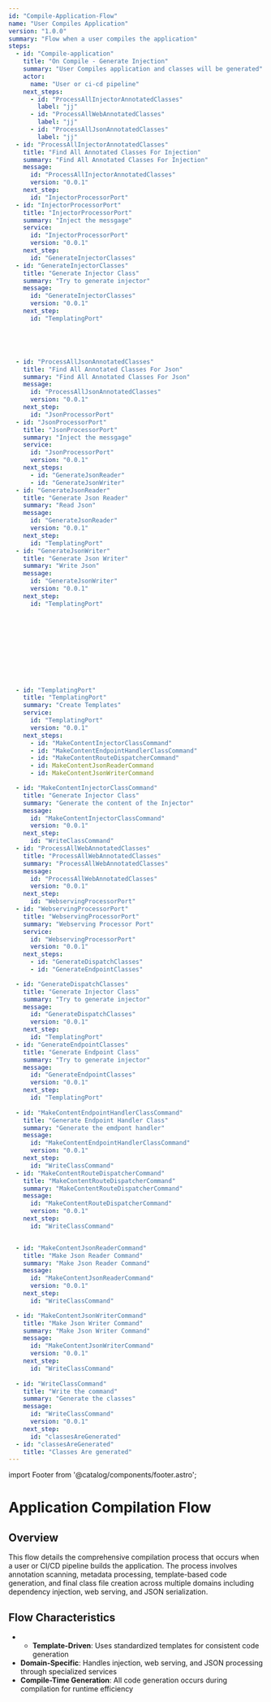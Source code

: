 ```yaml
---
id: "Compile-Application-Flow"
name: "User Compiles Application"
version: "1.0.0"
summary: "Flow when a user compiles the application"
steps:
  - id: "Compile-application" 
    title: "On Compile - Generate Injection"
    summary: "User Compiles application and classes will be generated"
    actor:
      name: "User or ci-cd pipeline"
    next_steps: 
      - id: "ProcessAllInjectorAnnotatedClasses"
        label: "jj"
      - id: "ProcessAllWebAnnotatedClasses"
        label: "jj"
      - id: "ProcessAllJsonAnnotatedClasses"
        label: "jj"
  - id: "ProcessAllInjectorAnnotatedClasses"
    title: "Find All Annotated Classes For Injection"
    summary: "Find All Annotated Classes For Injection"
    message:
      id: "ProcessAllInjectorAnnotatedClasses"
      version: "0.0.1"   
    next_step: 
      id: "InjectorProcessorPort"
  - id: "InjectorProcessorPort"
    title: "InjectorProcessorPort"
    summary: "Inject the messgage"
    service:
      id: "InjectorProcessorPort"
      version: "0.0.1"      
    next_step: 
      id: "GenerateInjectorClasses"        
  - id: "GenerateInjectorClasses"
    title: "Generate Injector Class"
    summary: "Try to generate injector"
    message:
      id: "GenerateInjectorClasses"
      version: "0.0.1"   
    next_step: 
      id: "TemplatingPort"    





  - id: "ProcessAllJsonAnnotatedClasses"
    title: "Find All Annotated Classes For Json"
    summary: "Find All Annotated Classes For Json"
    message:
      id: "ProcessAllJsonAnnotatedClasses"
      version: "0.0.1"   
    next_step: 
      id: "JsonProcessorPort"
  - id: "JsonProcessorPort"
    title: "JsonProcessorPort"
    summary: "Inject the messgage"
    service:
      id: "JsonProcessorPort"
      version: "0.0.1"      
    next_steps: 
      - id: "GenerateJsonReader"        
      - id: "GenerateJsonWriter"
  - id: "GenerateJsonReader"
    title: "Generate Json Reader"
    summary: "Read Json"
    message:
      id: "GenerateJsonReader"
      version: "0.0.1"   
    next_step: 
      id: "TemplatingPort"    
  - id: "GenerateJsonWriter"
    title: "Generate Json Writer"
    summary: "Write Json"
    message:
      id: "GenerateJsonWriter"
      version: "0.0.1"   
    next_step: 
      id: "TemplatingPort"    










		
  - id: "TemplatingPort"
    title: "TemplatingPort"
    summary: "Create Templates"
    service:
      id: "TemplatingPort"
      version: "0.0.1"      
    next_steps: 
      - id: "MakeContentInjectorClassCommand" 
      - id: "MakeContentEndpointHandlerClassCommand"
      - id: "MakeContentRouteDispatcherCommand"
      - id: MakeContentJsonReaderCommand
      - id: MakeContentJsonWriterCommand

  - id: "MakeContentInjectorClassCommand"
    title: "Generate Injector Class"
    summary: "Generate the content of the Injector"
    message:
      id: "MakeContentInjectorClassCommand"
      version: "0.0.1"   
    next_step: 
      id: "WriteClassCommand"      
  - id: "ProcessAllWebAnnotatedClasses"
    title: "ProcessAllWebAnnotatedClasses"
    summary: "ProcessAllWebAnnotatedClasses"
    message:
      id: "ProcessAllWebAnnotatedClasses"
      version: "0.0.1"   
    next_step: 
      id: "WebservingProcessorPort"
  - id: "WebservingProcessorPort"
    title: "WebservingProcessorPort"
    summary: "Webserving Processor Port"
    service:
      id: "WebservingProcessorPort"
      version: "0.0.1"      
    next_steps: 
      - id: "GenerateDispatchClasses"  
      - id: "GenerateEndpointClasses"

  - id: "GenerateDispatchClasses"
    title: "Generate Injector Class"
    summary: "Try to generate injector"
    message:
      id: "GenerateDispatchClasses"
      version: "0.0.1"   
    next_step: 
      id: "TemplatingPort" 
  - id: "GenerateEndpointClasses"
    title: "Generate Endpoint Class"
    summary: "Try to generate injector"
    message:
      id: "GenerateEndpointClasses"
      version: "0.0.1"   
    next_step: 
      id: "TemplatingPort" 
  
  - id: "MakeContentEndpointHandlerClassCommand"
    title: "Generate Endpoint Handler Class"
    summary: "Generate the emdpont handler"
    message:
      id: "MakeContentEndpointHandlerClassCommand"
      version: "0.0.1"   
    next_step: 
      id: "WriteClassCommand"   
  - id: "MakeContentRouteDispatcherCommand"
    title: "MakeContentRouteDispatcherCommand"
    summary: "MakeContentRouteDispatcherCommand"
    message:
      id: "MakeContentRouteDispatcherCommand"
      version: "0.0.1"   
    next_step: 
      id: "WriteClassCommand"   


  - id: "MakeContentJsonReaderCommand"
    title: "Make Json Reader Command"
    summary: "Make Json Reader Command"
    message:
      id: "MakeContentJsonReaderCommand"
      version: "0.0.1"   
    next_step: 
      id: "WriteClassCommand" 

  - id: "MakeContentJsonWriterCommand"
    title: "Make Json Writer Command"
    summary: "Make Json Writer Command"
    message:
      id: "MakeContentJsonWriterCommand"
      version: "0.0.1"   
    next_step: 
      id: "WriteClassCommand" 
  
  - id: "WriteClassCommand"
    title: "Write the command"
    summary: "Generate the classes"
    message:
      id: "WriteClassCommand"
      version: "0.0.1"   
    next_step: 
      id: "classesAreGenerated"   
  - id: "classesAreGenerated"
    title: "Classes Are generated"
---
```


import Footer from '@catalog/components/footer.astro';

<NodeGraph />

# Application Compilation Flow

## Overview

This flow details the comprehensive compilation process that occurs when a user or CI/CD pipeline builds the application. The process involves annotation scanning, metadata processing, template-based code generation, and final class file creation across multiple domains including dependency injection, web serving, and JSON serialization.

## Flow Characteristics

- - **Template-Driven**: Uses standardized templates for consistent code generation
- **Domain-Specific**: Handles injection, web serving, and JSON processing through specialized services
- **Compile-Time Generation**: All code generation occurs during compilation for runtime efficiency

<Footer/>

